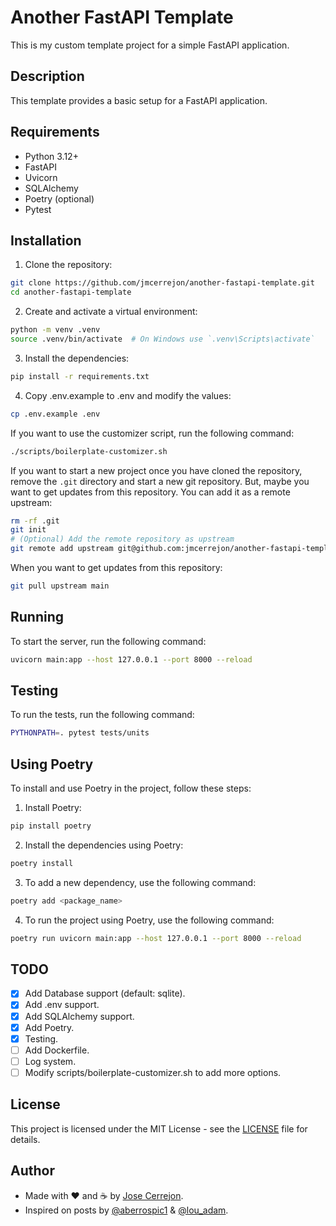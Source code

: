 # Another FastAPI Template

This is my custom template project for a simple FastAPI application.

## Description

This template provides a basic setup for a FastAPI application.

## Requirements

-   Python 3.12+
-   FastAPI
-   Uvicorn
-   SQLAlchemy
-   Poetry (optional)
-   Pytest

## Installation

1. Clone the repository:

```bash
git clone https://github.com/jmcerrejon/another-fastapi-template.git
cd another-fastapi-template
```

2. Create and activate a virtual environment:

```bash
python -m venv .venv
source .venv/bin/activate  # On Windows use `.venv\Scripts\activate`
```

3. Install the dependencies:

```bash
pip install -r requirements.txt
```

4. Copy .env.example to .env and modify the values:

```bash
cp .env.example .env
```

If you want to use the customizer script, run the following command:

```bash
./scripts/boilerplate-customizer.sh
```

If you want to start a new project once you have cloned the repository, remove the `.git` directory and start a new git repository. But, maybe you want to get updates from this repository. You can add it as a remote upstream:

```bash
rm -rf .git
git init
# (Optional) Add the remote repository as upstream
git remote add upstream git@github.com:jmcerrejon/another-fastapi-template.git
```

When you want to get updates from this repository:

```bash
git pull upstream main
```

## Running

To start the server, run the following command:

```bash
uvicorn main:app --host 127.0.0.1 --port 8000 --reload
```

## Testing

To run the tests, run the following command:

```bash
PYTHONPATH=. pytest tests/units
```

## Using Poetry

To install and use Poetry in the project, follow these steps:

1. Install Poetry:

```bash
pip install poetry
```

2. Install the dependencies using Poetry:

```bash
poetry install
```

3. To add a new dependency, use the following command:

```bash
poetry add <package_name>
```

4. To run the project using Poetry, use the following command:

```bash
poetry run uvicorn main:app --host 127.0.0.1 --port 8000 --reload
```

## TODO

-   [x] Add Database support (default: sqlite).
-   [x] Add .env support.
-   [x] Add SQLAlchemy support.
-   [x] Add Poetry.
-   [x] Testing.
-   [ ] Add Dockerfile.
-   [ ] Log system.
-   [ ] Modify scripts/boilerplate-customizer.sh to add more options.

## License

This project is licensed under the MIT License - see the [LICENSE](LICENSE) file for details.

## Author

-   Made with ❤️ and ☕️ by [Jose Cerrejon](mailto:ulysess@gmail.com).
-   Inspired on posts by [@aberrospic1](https://medium.com/@aberrospic1/crud-operations-with-fastapi-c2de026e5862) & [@lou_adam](https://medium.com/@lou_adam/best-practices-for-building-deploying-rest-api-as-data-engineer-concrete-example-with-fastapi-84522745a9f7#7dfc).
